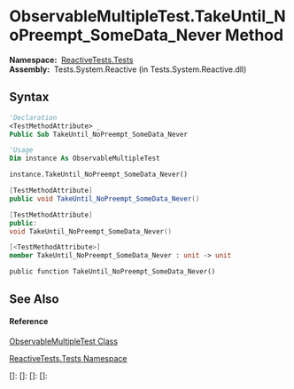 # ObservableMultipleTest.TakeUntil\_NoPreempt\_SomeData\_Never Method

**Namespace:**  [ReactiveTests.Tests](ReactiveTests.Tests\ReactiveTests.Tests.md)  
**Assembly:**  Tests.System.Reactive (in Tests.System.Reactive.dll)

## Syntax

```vb
'Declaration
<TestMethodAttribute> _
Public Sub TakeUntil_NoPreempt_SomeData_Never
```

```vb
'Usage
Dim instance As ObservableMultipleTest

instance.TakeUntil_NoPreempt_SomeData_Never()
```

```csharp
[TestMethodAttribute]
public void TakeUntil_NoPreempt_SomeData_Never()
```

```c++
[TestMethodAttribute]
public:
void TakeUntil_NoPreempt_SomeData_Never()
```

```fsharp
[<TestMethodAttribute>]
member TakeUntil_NoPreempt_SomeData_Never : unit -> unit 
```

```jscript
public function TakeUntil_NoPreempt_SomeData_Never()
```

## See Also

#### Reference

[ObservableMultipleTest Class](ObservableMultipleTest\ObservableMultipleTest.md)

[ReactiveTests.Tests Namespace](ReactiveTests.Tests\ReactiveTests.Tests.md)

[]: 
[]: 
[]: 
[]: 